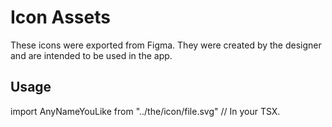 # Icon Assets

These icons were exported from Figma. They were created by the designer and are intended to be used in the app.

## Usage

import AnyNameYouLike from "../the/icon/file.svg"
// In your TSX.
<AnyNameYouLike />


